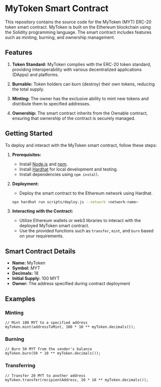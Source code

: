# MyToken Smart Contract

This repository contains the source code for the MyToken (MYT) ERC-20 token smart contract. MyToken is built on the Ethereum blockchain using the Solidity programming language. The smart contract includes features such as minting, burning, and ownership management.

## Features

1. **Token Standard:** MyToken complies with the ERC-20 token standard, providing interoperability with various decentralized applications (DApps) and platforms.

2. **Burnable:** Token holders can burn (destroy) their own tokens, reducing the total supply.

3. **Minting:** The owner has the exclusive ability to mint new tokens and distribute them to specified addresses.

4. **Ownership:** The smart contract inherits from the Ownable contract, ensuring that ownership of the contract is securely managed.

## Getting Started

To deploy and interact with the MyToken smart contract, follow these steps:

1. **Prerequisites:**
    - Install [Node.js](https://nodejs.org/) and [npm](https://www.npmjs.com/).
    - Install [Hardhat](https://hardhat.org/) for local development and testing.
    - Install dependencies using `npm install`.

2. **Deployment:**
    - Deploy the smart contract to the Ethereum network using Hardhat.
    ```bash
    npx hardhat run scripts/deploy.js --network <network-name>
    ```

3. **Interacting with the Contract:**
    - Utilize Ethereum wallets or web3 libraries to interact with the deployed MyToken smart contract.
    - Use the provided functions such as `transfer`, `mint`, and `burn` based on your requirements.

## Smart Contract Details

- **Name:** MyToken
- **Symbol:** MYT
- **Decimals:** 18
- **Initial Supply:** 100 MYT
- **Owner:** The address specified during contract deployment

## Examples

### Minting

```solidity
// Mint 100 MYT to a specified address
myToken.mint(addressToMint, 100 * 10 ** myToken.decimals());
```

### Burning

```solidity
// Burn 50 MYT from the sender's balance
myToken.burn(50 * 10 ** myToken.decimals());
```

### Transferring

```solidity
// Transfer 20 MYT to another address
myToken.transfer(recipientAddress, 20 * 10 ** myToken.decimals());
```

